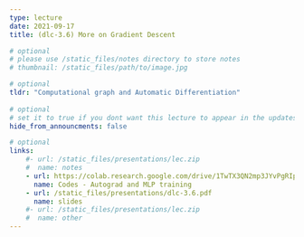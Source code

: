 ```yaml
---
type: lecture
date: 2021-09-17
title: (dlc-3.6) More on Gradient Descent

# optional
# please use /static_files/notes directory to store notes
# thumbnail: /static_files/path/to/image.jpg

# optional
tldr: "Computational graph and Automatic Differentiation"
  
# optional
# set it to true if you dont want this lecture to appear in the updates section
hide_from_announcments: false

# optional
links: 
    #- url: /static_files/presentations/lec.zip
    #  name: notes
    - url: https://colab.research.google.com/drive/1TwTX3QN2mp3JYvPgRIpUzkiHjKOA0aM_?usp=sharing
      name: Codes - Autograd and MLP training
    - url: /static_files/presentations/dlc-3.6.pdf
      name: slides
    #- url: /static_files/presentations/lec.zip
    #  name: other
---
```

